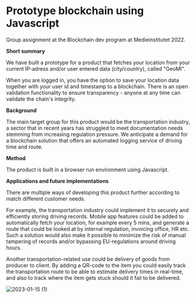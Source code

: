 # Prototype blockchain using Javascript

Group assignment at the Blockchain dev program at Medieinstitutet 2022.

**Short summary**

We have built a prototype for a product that fetches your location from your current IP-adress and/or user entered data (city/country), called "GeoMI". 

When you are logged in, you have the option to save your location data together with your user id and timestamp to a blockchain. There is an open validation functionality to ensure transparency - anyone at any time can validate the chain's integrity. 


**Background**

The main target group for this product would be the transportation industry, a sector that in recent years has struggled to meet documentation needs stemming from increasing regulation pressure. We anticipate a demand for a blockchain solution that offers an automated logging service of driving time and route.


**Method**

The product is built in a browser run environment using Javascript. 


**Applications and future implementations**

There are multiple ways of developing this product further according to match different customer needs. 

For example, the transportation industry could implement it to securely and efficiently storing driving records. Mobile app features could be added to automatically fetch your location, for example every 5 mins, and generate a route that could be looked at by internal regulation, invoicing office, HR etc. Such a solution would also make it possible to minimize the risk of manual tampering of records and/or bypassing EU-regulations around driving hours. 

Another transportation-related use could be delivery of goods from producer to client. By adding a QR-code to the item you could easily track the transportation route to be able to estimate delivery times in real-time, and also to track where the item gets stuck should it fail to be delivered. 




![2023-01-15 (1)](https://user-images.githubusercontent.com/113106103/212539273-be0d864d-2647-481c-aa00-5e5864614e6b.png)
